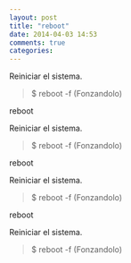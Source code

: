 ```yaml
---
layout: post
title: "reboot"
date: 2014-04-03 14:53
comments: true
categories: 
---
```

Reiniciar el sistema.

>$ reboot -f (Fonzandolo)

reboot

Reiniciar el sistema.

>$ reboot -f (Fonzandolo)

reboot

Reiniciar el sistema.

>$ reboot -f (Fonzandolo)

reboot

Reiniciar el sistema.

>$ reboot -f (Fonzandolo)

